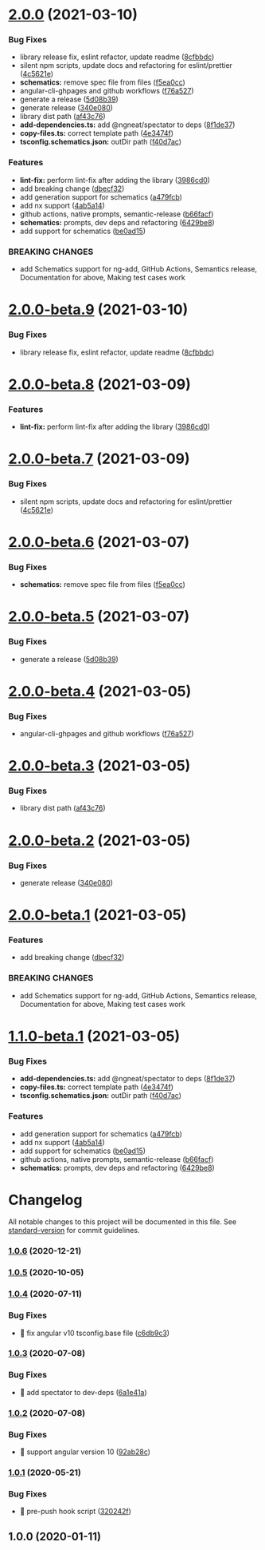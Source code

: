# [2.0.0](https://github.com/ngneat/lib/compare/v1.0.4...v2.0.0) (2021-03-10)


### Bug Fixes

* library release fix, eslint refactor, update readme ([8cfbbdc](https://github.com/ngneat/lib/commit/8cfbbdca67887e626bc113f338f0478538f70a34))
* silent npm scripts, update docs and refactoring for eslint/prettier ([4c5621e](https://github.com/ngneat/lib/commit/4c5621e0d89ffe047d2cdffa14449e5f868ea804))
* **schematics:** remove spec file from files ([f5ea0cc](https://github.com/ngneat/lib/commit/f5ea0ccd9f67e0edfe3db32916682bb437cc4615))
* angular-cli-ghpages and github workflows ([f76a527](https://github.com/ngneat/lib/commit/f76a527dc14d41b9ba1e4add9147f9e2b446a700))
* generate a release ([5d08b39](https://github.com/ngneat/lib/commit/5d08b39c61f430dcfbb982bd763701705e2f0ebc))
* generate release ([340e080](https://github.com/ngneat/lib/commit/340e0806c757630b7aa6c93fd3096061b9b03ea9))
* library dist path ([af43c76](https://github.com/ngneat/lib/commit/af43c76f15e0138068d7f9080361a084dcc4df7a))
* **add-dependencies.ts:** add @ngneat/spectator to deps ([8f1de37](https://github.com/ngneat/lib/commit/8f1de37106050525f349d8769536367b170f2183))
* **copy-files.ts:** correct template path ([4e3474f](https://github.com/ngneat/lib/commit/4e3474f1d4c4af93c2136557f5292f922eaf569f))
* **tsconfig.schematics.json:** outDir path ([f40d7ac](https://github.com/ngneat/lib/commit/f40d7ac39616b1ca84611d8bc6e6d15a3376f42e))


### Features

* **lint-fix:** perform lint-fix after adding the library ([3986cd0](https://github.com/ngneat/lib/commit/3986cd012505fa7bfe7614bdcab561f15712f970))
* add breaking change ([dbecf32](https://github.com/ngneat/lib/commit/dbecf328711d3be5b5f6bf1809bfbfbada041350))
* add generation support for schematics ([a479fcb](https://github.com/ngneat/lib/commit/a479fcbe6b3aacf5d72a092d43d0519da35a2578))
* add nx support ([4ab5a14](https://github.com/ngneat/lib/commit/4ab5a14c6a99a5bb14f28f912b5a95533d4a7c50))
* github actions, native prompts, semantic-release ([b66facf](https://github.com/ngneat/lib/commit/b66facfc7984cbb903ec54faec6cf60ac6b5b76f))
* **schematics:** prompts, dev deps and refactoring ([6429be8](https://github.com/ngneat/lib/commit/6429be88dff256f70a022fd4964806dc9895feb2))
* add support for schematics ([be0ad15](https://github.com/ngneat/lib/commit/be0ad156e41ac4a9aec10c615831eeb2a44f8233))


### BREAKING CHANGES

* add Schematics support for ng-add, GitHub Actions, Semantics release, Documentation
for above, Making test cases work

# [2.0.0-beta.9](https://github.com/ngneat/lib/compare/v2.0.0-beta.8...v2.0.0-beta.9) (2021-03-10)


### Bug Fixes

* library release fix, eslint refactor, update readme ([8cfbbdc](https://github.com/ngneat/lib/commit/8cfbbdca67887e626bc113f338f0478538f70a34))

# [2.0.0-beta.8](https://github.com/ngneat/lib/compare/v2.0.0-beta.7...v2.0.0-beta.8) (2021-03-09)


### Features

* **lint-fix:** perform lint-fix after adding the library ([3986cd0](https://github.com/ngneat/lib/commit/3986cd012505fa7bfe7614bdcab561f15712f970))

# [2.0.0-beta.7](https://github.com/ngneat/lib/compare/v2.0.0-beta.6...v2.0.0-beta.7) (2021-03-09)


### Bug Fixes

* silent npm scripts, update docs and refactoring for eslint/prettier ([4c5621e](https://github.com/ngneat/lib/commit/4c5621e0d89ffe047d2cdffa14449e5f868ea804))

# [2.0.0-beta.6](https://github.com/ngneat/lib/compare/v2.0.0-beta.5...v2.0.0-beta.6) (2021-03-07)


### Bug Fixes

* **schematics:** remove spec file from files ([f5ea0cc](https://github.com/ngneat/lib/commit/f5ea0ccd9f67e0edfe3db32916682bb437cc4615))

# [2.0.0-beta.5](https://github.com/ngneat/lib/compare/v2.0.0-beta.4...v2.0.0-beta.5) (2021-03-07)


### Bug Fixes

* generate a release ([5d08b39](https://github.com/ngneat/lib/commit/5d08b39c61f430dcfbb982bd763701705e2f0ebc))

# [2.0.0-beta.4](https://github.com/ngneat/lib/compare/v2.0.0-beta.3...v2.0.0-beta.4) (2021-03-05)


### Bug Fixes

* angular-cli-ghpages and github workflows ([f76a527](https://github.com/ngneat/lib/commit/f76a527dc14d41b9ba1e4add9147f9e2b446a700))

# [2.0.0-beta.3](https://github.com/ngneat/lib/compare/v2.0.0-beta.2...v2.0.0-beta.3) (2021-03-05)


### Bug Fixes

* library dist path ([af43c76](https://github.com/ngneat/lib/commit/af43c76f15e0138068d7f9080361a084dcc4df7a))

# [2.0.0-beta.2](https://github.com/ngneat/lib/compare/v2.0.0-beta.1...v2.0.0-beta.2) (2021-03-05)


### Bug Fixes

* generate release ([340e080](https://github.com/ngneat/lib/commit/340e0806c757630b7aa6c93fd3096061b9b03ea9))

# [2.0.0-beta.1](https://github.com/ngneat/lib/compare/v1.1.0-beta.1...v2.0.0-beta.1) (2021-03-05)


### Features

* add breaking change ([dbecf32](https://github.com/ngneat/lib/commit/dbecf328711d3be5b5f6bf1809bfbfbada041350))


### BREAKING CHANGES

* add Schematics support for ng-add, GitHub Actions, Semantics release, Documentation
for above, Making test cases work

# [1.1.0-beta.1](https://github.com/ngneat/lib/compare/v1.0.4...v1.1.0-beta.1) (2021-03-05)


### Bug Fixes

* **add-dependencies.ts:** add @ngneat/spectator to deps ([8f1de37](https://github.com/ngneat/lib/commit/8f1de37106050525f349d8769536367b170f2183))
* **copy-files.ts:** correct template path ([4e3474f](https://github.com/ngneat/lib/commit/4e3474f1d4c4af93c2136557f5292f922eaf569f))
* **tsconfig.schematics.json:** outDir path ([f40d7ac](https://github.com/ngneat/lib/commit/f40d7ac39616b1ca84611d8bc6e6d15a3376f42e))


### Features

* add generation support for schematics ([a479fcb](https://github.com/ngneat/lib/commit/a479fcbe6b3aacf5d72a092d43d0519da35a2578))
* add nx support ([4ab5a14](https://github.com/ngneat/lib/commit/4ab5a14c6a99a5bb14f28f912b5a95533d4a7c50))
* add support for schematics ([be0ad15](https://github.com/ngneat/lib/commit/be0ad156e41ac4a9aec10c615831eeb2a44f8233))
* github actions, native prompts, semantic-release ([b66facf](https://github.com/ngneat/lib/commit/b66facfc7984cbb903ec54faec6cf60ac6b5b76f))
* **schematics:** prompts, dev deps and refactoring ([6429be8](https://github.com/ngneat/lib/commit/6429be88dff256f70a022fd4964806dc9895feb2))

# Changelog

All notable changes to this project will be documented in this file. See [standard-version](https://github.com/conventional-changelog/standard-version) for commit guidelines.

### [1.0.6](https://github.com/ngneat/lib/compare/v1.0.4...v1.0.6) (2020-12-21)

### [1.0.5](https://github.com/ngneat/lib/compare/v1.0.4...v1.0.5) (2020-10-05)

### [1.0.4](https://github.com/ngneat/lib/compare/v1.0.3...v1.0.4) (2020-07-11)


### Bug Fixes

* 🐛 fix angular v10 tsconfig.base file ([c6db9c3](https://github.com/ngneat/lib/commit/c6db9c315e5b235250d5557bb362bdf150d17dd0))

### [1.0.3](https://github.com/ngneat/lib/compare/v1.0.2...v1.0.3) (2020-07-08)


### Bug Fixes

* 🐛 add spectator to dev-deps ([6a1e41a](https://github.com/ngneat/lib/commit/6a1e41a3c316b242e51eb5056ac4a4048dfac528))

### [1.0.2](https://github.com/ngneat/lib/compare/v1.0.1...v1.0.2) (2020-07-08)


### Bug Fixes

* 🐛 support angular version 10 ([92ab28c](https://github.com/ngneat/lib/commit/92ab28c93d1c8f3d43902a98750bd424baa6e44b))

### [1.0.1](https://github.com/ngneat/lib/compare/v1.0.0...v1.0.1) (2020-05-21)


### Bug Fixes

* 🐛 pre-push hook script ([320242f](https://github.com/ngneat/lib/commit/320242ffba333e4628c285a4709fdc4c38b6d66d))

## 1.0.0 (2020-01-11)
